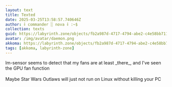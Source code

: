 ```yaml
---
layout: text
title: Texted
date: 2025-03-25T13:58:57.740646Z
author: ⸸ commander ░ nova ⸸ :~$
collection: texts
guid: https://labyrinth.zone/objects/fb2a987d-4717-4794-abe2-c4e58bb711d2
avatar: /img/avatar/daemon.png
akkoma: https://labyrinth.zone/objects/fb2a987d-4717-4794-abe2-c4e58bb711d2
tags: [akkoma, labyrinth-zone]
---
```


<p>lm-sensor seems to detect that my fans are at least _there_, and I've seen the GPU fan function<br><br>Maybe Star Wars Outlaws will just not run on Linux without killing your PC</p>